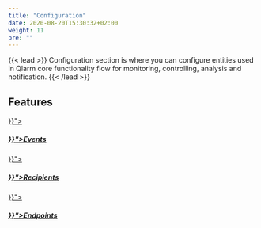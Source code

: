 ```yaml
---
title: "Configuration"
date: 2020-08-20T15:30:32+02:00
weight: 11
pre: ""
---
```


{{< lead >}}
Configuration section is where you can configure entities used in Qlarm core functionality flow for monitoring, controlling, analysis and notification. 
{{< /lead >}}

## Features


<div class="row py-4 mb">
	<div class="col-md-4" >
		<a href="{{< ref "/content/configuration/events/_index.md" >}}">
			<div class="card d-flex border-0">
				<div class="card-img-top mt-4">
					<span class="fas fa-certificate fa-4x text-secondary"></span>
				</div>
				<div class="card-body">
					<h5 class="card-title">
						<a href="{{< ref "/content/configuration/events/_index.md" >}}">Events</a>
					</h5>
				</div>
			</div>
		</a>
	</div>
    <div class="col-md-4">
		<a href="{{< ref "/content/configuration/recipients/_index.md" >}}">
			<div class="card d-flex border-0">
				<div class="card-img-top mt-4">
					<span class="far fa-address-book fa-4x text-secondary"></span>
				</div>
				<div class="card-body">
					<h5 class="card-title">
						<a href="{{< ref "/content/configuration/recipients/_index.md" >}}">Recipients</a>
					</h5>
				</div>
			</div>
		</a>
	</div>
    <div class="col-md-4">
		<a href="{{< ref "/content/configuration/endpoints/_index.md" >}}">
			<div class="card d-flex border-0">
				<div class="card-img-top mt-4">
					<span class="far fa-dot-circle fa-4x text-secondary"></span>
				</div>
				<div class="card-body">
					<h5 class="card-title">
						<a href="{{< ref "/content/configuration/endpoints/_index.md" >}}">Endpoints</a>
					</h5>
				</div>
			</div>
		</a>
	</div>
</div>



